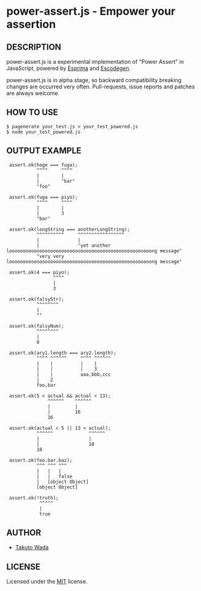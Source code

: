 power-assert.js - Empower your assertion
================================


DESCRIPTION
---------------------------------------
power-assert.js is a experimental implementation of "Power Assert" in JavaScript, powered by [Esprima](http://esprima.org/) and [Escodegen](https://github.com/Constellation/escodegen).

power-assert.js is in alpha stage, so backward compatibility breaking changes are occurred very often. Pull-requests, issue reports and patches are always welcome.


HOW TO USE
---------------------------------------

    $ pagenerate your_test.js > your_test_powered.js
    $ node your_test_powered.js



OUTPUT EXAMPLE
---------------------------------------

     assert.ok(hoge === fuga);
               ^^^^     ^^^^             
               |        |                
               |        "bar"            
               "foo"                     
 
     assert.ok(fuga === piyo);
               ^^^^     ^^^^  
               |        |     
               |        3     
               "bar"          
 
     assert.ok(longString === anotherLongString);
               ^^^^^^^^^^     ^^^^^^^^^^^^^^^^^  
               |              |                  
               |              "yet another loooooooooooooooooooooooooooooooooooooooooooooooooooong message"
               "very very loooooooooooooooooooooooooooooooooooooooooooooooooooong message"
 
     assert.ok(4 === piyo);
                     ^^^^  
                     |     
                     3     
 
     assert.ok(falsyStr);
               ^^^^^^^^  
               |         
               ""        
 
     assert.ok(falsyNum);
               ^^^^^^^^  
               |         
               0         
 
     assert.ok(ary1.length === ary2.length);
               ^^^^ ^^^^^^     ^^^^ ^^^^^^  
               |    |          |    |       
               |    |          |    3       
               |    |          aaa,bbb,ccc  
               |    2                       
               foo,bar                      
 
     assert.ok(5 < actual && actual < 13);
                   ^^^^^^    ^^^^^^       
                   |         |            
                   |         16           
                   16                     
 
     assert.ok(actual < 5 || 13 < actual);
               ^^^^^^             ^^^^^^  
               |                  |       
               |                  10      
               10                         
 
     assert.ok(foo.bar.baz);
               ^^^ ^^^ ^^^  
               |   |   |    
               |   |   false
               |   [object Object]
               [object Object]
 
     assert.ok(!truth);
                ^^^^^  
                |      
                true   


AUTHOR
---------------------------------------
* [Takuto Wada](http://github.com/twada)


LICENSE
---------------------------------------
Licensed under the [MIT](https://raw.github.com/twada/power-assert.js/master/MIT-LICENSE.txt) license.
